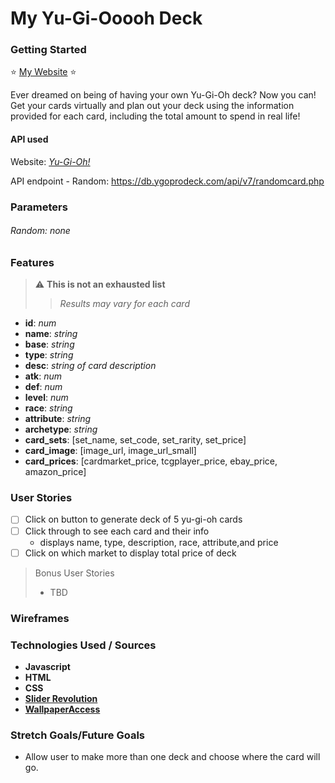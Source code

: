 My Yu-Gi-Ooooh Deck
====================

### Getting Started
:star: [My Website][myWebsite] :star:

Ever dreamed on being of having your own Yu-Gi-Oh deck? Now you can! Get your cards virtually and plan out your deck using the information provided for each card, including the total amount to spend in real life!

#### API used 
Website: _[Yu-Gi-Oh!][apiWebsite]_

API endpoint - Random: https://db.ygoprodeck.com/api/v7/randomcard.php

### Parameters

###### Random: none

### Features
>:warning: **This is not an exhausted list**
>> *Results may vary for each card*
+ **id**: *num*
+ **name**: *string*
+ **base**: *string*
+ **type**: *string*
+ **desc**: *string of card description*
+ **atk**: *num*
+ **def**: *num*
+ **level**: *num*
+ **race**: *string*
+ **attribute**: *string*
+ **archetype**: *string*
+ **card_sets**: [set_name, set_code, set_rarity, set_price]
+ **card_image**: [image_url, image_url_small]
+ **card_prices**: [cardmarket_price, tcgplayer_price, ebay_price, amazon_price]

### User Stories
- [ ] Click on button to generate deck of 5 yu-gi-oh cards
- [ ] Click through to see each card and their info
  - displays name, type, description, race, attribute,and price
- [ ] Click on which market to display total price of deck
> Bonus User Stories
> + TBD

### Wireframes

### Technologies Used / Sources
+ **Javascript**
+ **HTML**
+ **CSS**
+ **[Slider Revolution][sliderSite]**
+ **[WallpaperAccess][bgimg]**

### Stretch Goals/Future Goals
- Allow user to make more than one deck and choose where the card will go.

[apiWebsite]: https://db.ygoprodeck.com/api-guide/
[bgimg]: https://wallpaperaccess.com/yu-gi-oh#google_vignette
[myWebsite]: link
[sliderSite]: https://www.sliderrevolution.com/resources/css-select-styles/
